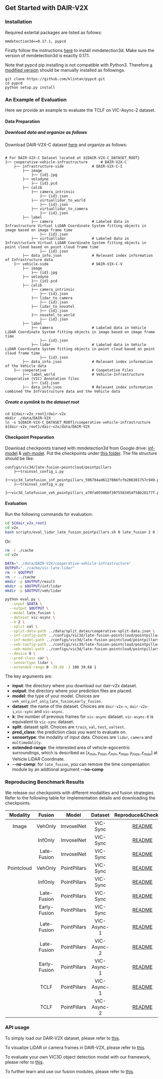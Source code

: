 ## Get Started with DAIR-V2X

### Installation

Required extertal packages are listed as follows:

```
mmdetection3d==0.17.1, pypcd
```

Firstly follow the instructions [here](https://github.com/open-mmlab/mmdetection3d/blob/master/docs/en/getting_started.md) to install mmdetection3d. Make sure the version of mmdetection3d is exactly 0.17.1.

Note that pypcd pip installing is not compatible with Python3. Therefore [a modified version](https://github.com/dimatura/pypcd) should be manually installed as followings.
```
git clone https://github.com/klintan/pypcd.git
cd pypcd
python setup.py install
```

### An Example of Evaluation

Here we provide an example to evaluate the TCLF on VIC-Async-2 dataset.

#### Data Preparation

##### Download data and organize as follows

Download DAIR-V2X-C dataset [here](https://thudair.baai.ac.cn/cooptest) and organize as follows:

```

# For DAIR-V2X-C Dataset located at ${DAIR-V2X-C_DATASET_ROOT}
├── cooperative-vehicle-infrastructure      # DAIR-V2X-C
    ├── infrastructure-side             # DAIR-V2X-C-I
        ├── image		    
            ├── {id}.jpg
        ├── velodyne                
            ├── {id}.pcd           
        ├── calib                 
            ├── camera_intrinsic            
                ├── {id}.json     
            ├── virtuallidar_to_world   
                ├── {id}.json      
            ├── virtuallidar_to_camera  
                ├── {id}.json      
        ├── label	
            ├── camera                  # Labeled data in Infrastructure Virtual LiDAR Coordinate System fitting objects in image based on image frame time
                ├── {id}.json
            ├── virtuallidar            # Labeled data in Infrastructure Virtual LiDAR Coordinate System fitting objects in point cloud based on point cloud frame time
                ├── {id}.json
        ├── data_info.json              # Relevant index information of Infrastructure data
    ├── vehicle-side                    # DAIR-V2X-C-V
        ├── image		    
            ├── {id}.jpg
        ├── velodyne             
            ├── {id}.pcd           
        ├── calib                 
            ├── camera_intrinsic   
                ├── {id}.json
            ├── lidar_to_camera   
                ├── {id}.json
            ├── lidar_to_novatel  
                ├── {id}.json
            ├── novatel_to_world   
                ├── {id}.json
        ├── label	
            ├── camera                  # Labeled data in Vehicle LiDAR Coordinate System fitting objects in image based on image frame time
                ├── {id}.json
            ├── lidar                   # Labeled data in Vehicle LiDAR Coordinate System fitting objects in point cloud based on point cloud frame time
                ├── {id}.json
        ├── data_info.json              # Relevant index information of the Vehicle data
    ├── cooperative                     # Coopetative Files
        ├── label_world                 # Vehicle-Infrastructure Cooperative (VIC) Annotation files
            ├── {id}.json           
        ├── data_info.json              # Relevant index information combined the Infrastructure data and the Vehicle data
```

##### Create a symlink to the dataset root
```
cd ${dair-v2x_root}/dair-v2x
mkdir ./data/DAIR-V2X
ln -s ${DAIR-V2X-C_DATASET_ROOT}/cooperative-vehicle-infrastructure ${dair-v2x_root}/dair-v2x/data/DAIR-V2X
```

#### Checkpoint Preparation
Download checkpoints trained with mmdetection3d from Google drive: [inf-model](https://drive.google.com/file/d/1BO5dbqmLjC3gTjvQTyfEjhIikFz2P_Om/view?usp=sharing) & [veh-model](https://drive.google.com/file/d/1tY1sqQGGSaRoA8KDeIQPjcUZ20I82wTK/view?usp=sharing). 
Put the checkpoints under [this folder](../configs/vic3d/late-fusion-pointcloud). 
The file structure should be like:

```
configs/vic3d/late-fusion-pointcloud/pointpillars
    ├──trainval_config_i.py
    ├──vic3d_latefusion_inf_pointpillars_596784ad6127866fcfb286301757c949.pth
    ├──trainval_config_v.py
    ├──vic3d_latefusion_veh_pointpillars_a70fa05506bf3075583454f58b28177f.pth
```

#### Evaluation
Run the following commands for evaluation:

```bash
cd ${dair_v2x_root}
cd v2x
bash scripts/eval_lidar_late_fusion_pointpillars.sh 0 late_fusion 2 0 100
```

Or:

```bash
rm -r ./cache
cd v2x

DATA="../data/DAIR-V2X/cooperative-vehicle-infrastructure"
OUTPUT="../cache/vic-late-lidar"
rm -r $OUTPUT
rm -r ../cache
mkdir -p $OUTPUT/result
mkdir -p $OUTPUT/inf/lidar
mkdir -p $OUTPUT/veh/lidar

python eval.py \
  --input $DATA \
  --output $OUTPUT \
  --model late_fusion \
  --dataset vic-async \
  --k 2 \
  --split val \
  --split-data-path ../data/split_datas/cooperative-split-data.json \
  --inf-config-path ../configs/vic3d/late-fusion-pointcloud/pointpillars/trainval_config_i.py \
  --inf-model-path ../configs/vic3d/late-fusion-pointcloud/pointpillars/vic3d_latefusion_inf_pointpillars_596784ad6127866fcfb286301757c949.pth \
  --veh-config-path ../configs/vic3d/late-fusion-pointcloud/pointpillars/trainval_config_v.py \
  --veh-model-path ../configs/vic3d/late-fusion-pointcloud/pointpillars/vic3d_latefusion_veh_pointpillars_a70fa05506bf3075583454f58b28177f.pth \
  --device 0 \
  --pred-class car \
  --sensortype lidar \
  --extended-range 0 -39.68 -3 100 39.68 1
```

The key arguments are:

- **input**: the directory where you download our dair-v2x dataset.
- **output**: the directory where your prediction files are placed.
- **model**: the type of your model. Choices are `veh_only`,`inf_only`,`late_fusion`,`early_fusion`. 
- **dataset**: the name of the dataset. Choices are `dair-v2x-v`, `dair-v2x-i`,`vic-sync` and `vic-async`. 
- **k**: the number of previous frames for `vic-async` dataset. `vic-async-0` is equivalent to `vic-sync` dataset.
- **split**: dataset split. Choices are `train`, `val`, `test`, `valtest`. 
- **pred_class**: the prediction class you want to evaluate on.
- **sensortype**: the modality of input data. Choices are `lidar`, `camera` and `multimodality`.
- **extended-range**: the interested area of vehicle-egocentric surroundings, which is described as $[x_{min}, y_{min},z_{min},x_{max},y_{max},z_{max}]$ at Vehicle LiDAR Coordinate.
- **--no-comp**: for `late_fusion`, you can remove the time compensation module by an addtional argument **--no-comp**


### Reproducing Benchmark Results

We release our checkpoints with different modalities and fusion strategies. Refer to the following table for implementation details and downloading the checkpoints.


|  Modality  |    Fusion    |    Model    |   Dataset   |                             Reproduce&Checkpoint                             |
| :----------: | :------------: | :------------: | :-----------: | :-----------------------------------------------------------------------------: |
|   Image   |   VehOnly   |  ImvoxelNet  |  VIC-Sync  |       [README](../configs/vic3d/late-fusion-image/imvoxelnet/README.md)       |
|            |   InfOnly   |  ImvoxelNet  |  VIC-Sync  |     [README](../configs/vic3d/late-fusion-image/imvoxelnet/README.md)     |
|            | Late-Fusion |  ImvoxelNet  |  VIC-Sync  |     [README](../configs/vic3d/late-fusion-image/imvoxelnet/README.md)     |
| Pointcloud |   VehOnly   | PointPillars |  VIC-Sync  | [README](../configs/vic3d/late-fusion-pointcloud/pointpillars/README.md) |
|            |   InfOnly   | PointPillars |  VIC-Sync  | [README](../configs/vic3d/late-fusion-pointcloud/pointpillars/README.md) |
|            | Late-Fusion | PointPillars |  VIC-Sync  | [README](../configs/vic3d/late-fusion-pointcloud/pointpillars/README.md) |
|            | Early-Fusion | PointPillars |  VIC-Sync  | [README](../configs/vic3d/early-fusion-pointcloud/pointpillars/README.md) |
|            | Late-Fusion | PointPillars | VIC-Async-1 | [README](../configs/vic3d/late-fusion-pointcloud/pointpillars/README.md) |
|            | Late-Fusion | PointPillars | VIC-Async-2 | [README](../configs/vic3d/late-fusion-pointcloud/pointpillars/README.md) |
|            | Early-Fusion | PointPillars | VIC-Async-1 | [README](../configs/vic3d/early-fusion-pointcloud/pointpillars/README.md) |
|            |     TCLF     | PointPillars | VIC-Async-1 | [README](../configs/vic3d/late-fusion-pointcloud/pointpillars/README.md) |
|            |     TCLF     | PointPillars | VIC-Async-2 | [README](../configs/vic3d/late-fusion-pointcloud/pointpillars/README.md) |

### API usage

To simply load our DAIR-V2X dataset, please refer to [this](./apis/dataloaders.md).

To visualize LiDAR or camera frames in DAIR-V2X, please refer to [this](./visualization.md).

To evaluate your own VIC3D object detection model with our framework, please refer to [this](./apis/customized_models.md).

To further learn and use our fusion modules, please refer to [this](./apis/fusion_modules.md).